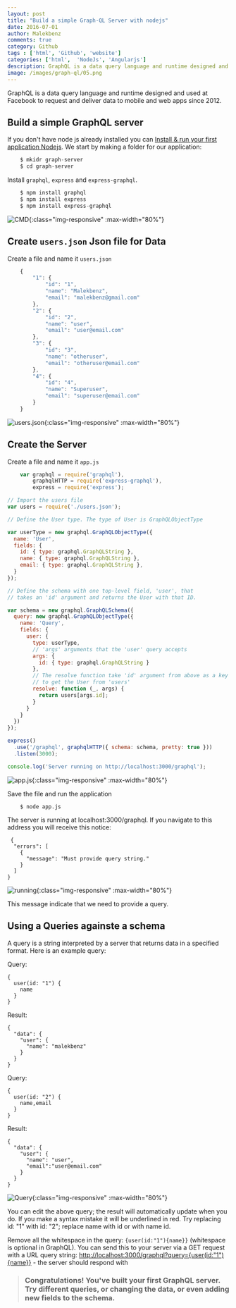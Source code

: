 ```yaml
---
layout: post
title: "Build a simple Graph-QL Server with nodejs" 
date: 2016-07-01
author: Malekbenz
comments: true
category: Github
tags : ['html', 'Github', 'website']
categories: ['html',  'NodeJs', 'Angularjs']
description: GraphQL is a data query language and runtime designed and used at Facebook to request and deliver data to mobile and web apps since 2012.
image: /images/graph-ql/05.png
---
```


GraphQL is a data query language and runtime designed and used at Facebook to request and deliver data to mobile and web apps since 2012. 

## Build a simple GraphQL server

If you don't have node js already installed you can [Install & run your first application Nodejs](/blog/2015/12/22/install-run-your-first-application-nodejs).
We start by making a folder for our application: 

``` Javascript
    $ mkidr graph-server
    $ cd graph-server

```
Install `graphql`, `express` and `express-graphql`.

``` Javascript
    $ npm install graphql 
    $ npm install express 
    $ npm install express-graphql

```
![CMD](/images/graph-ql/01.png){:class="img-responsive" :max-width="80%"}


## Create `users.json` Json file for Data 

Create a file and name it `users.json`

``` Javascript
    {
        "1": {
            "id": "1",
            "name": "Malekbenz",
            "email": "malekbenz@gmail.com"
        },
        "2": {
            "id": "2",
            "name": "user",
            "email": "user@email.com"
        },
        "3": {
            "id": "3",
            "name": "otheruser",
            "email": "otheruser@email.com"
        },
        "4": {
            "id": "4",
            "name": "Superuser",
            "email": "superuser@email.com"
        }
    }
```

![users.json](/images/graph-ql/02.png){:class="img-responsive" :max-width="80%"}

## Create the Server

Create a file and name it `app.js` 

```Javascript
    var graphql = require('graphql'),
        graphqlHTTP = require('express-graphql'),
        express = require('express');

// Import the users file
var users = require('./users.json');

// Define the User type. The type of User is GraphQLObjectType

var userType = new graphql.GraphQLObjectType({
  name: 'User',
  fields: {
    id: { type: graphql.GraphQLString },
    name: { type: graphql.GraphQLString },
    email: { type: graphql.GraphQLString },
  }
});

// Define the schema with one top-level field, 'user', that
// takes an 'id' argument and returns the User with that ID.

var schema = new graphql.GraphQLSchema({
  query: new graphql.GraphQLObjectType({
    name: 'Query',
    fields: {
      user: {
        type: userType,
        // 'args' arguments that the 'user' query accepts
        args: {
          id: { type: graphql.GraphQLString }
        },
        // The resolve function take 'id' argument from above as a key
        // to get the User from 'users'
        resolve: function (_, args) {
          return users[args.id];
        }
      }
    }
  })
});

express()
  .use('/graphql', graphqlHTTP({ schema: schema, pretty: true }))
  .listen(3000);

console.log('Server running on http://localhost:3000/graphql');

```

 
![app.js](/images/graph-ql/03.png){:class="img-responsive" :max-width="80%"}

Save the file and run the application

```
    $ node app.js 
```

The server is running at localhost:3000/graphql. If you navigate to this address you will receive this notice:

```
 {
  "errors": [
    {
      "message": "Must provide query string."
    }
  ]
}
```

![running](/images/graph-ql/04.png){:class="img-responsive" :max-width="80%"}

This message indicate that we need to provide a query.  



## Using a Queries againste a schema

A query is a string interpreted by a server that returns data in a specified format. Here is an example query:

Query:
```
{
  user(id: "1") {
    name
  }
}
```

Result: 

```
{
  "data": {
    "user": {
      "name": "malekbenz"
    }
  }
}
```
Query:

```
{
  user(id: "2") {
    name,email
  }
}
```

Result: 

```
{
  "data": {
    "user": {
      "name": "user",
      "email":"user@email.com"
    }
  }
}
```

![Query](/images/graph-ql/05.png){:class="img-responsive" :max-width="80%"}

You can edit the above query; the result will automatically update when you do. If you make a syntax mistake it will be underlined in red. Try replacing id: "1" with id: "2"; replace name with id or with name id.

Remove all the whitespace in the query: `{user(id:"1"){name}}` (whitespace is optional in GraphQL). You can send this to your server via a GET request with a URL query string: [http://localhost:3000/graphql?query={user(id:"1"){name}}](http://localhost:3000/graphql?query={user(id:"1"){name}}) - the server should respond with




>
> ### Congratulations! You've built your first GraphQL server. Try different queries, or changing the data, or even adding new fields to the schema.
>